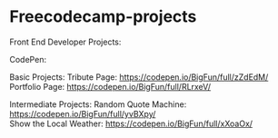 # Freecodecamp-projects

Front End Developer Projects:

CodePen:

  Basic Projects:
    Tribute Page: https://codepen.io/BigFun/full/zZdEdM/ <br>
    Portfolio Page: https://codepen.io/BigFun/full/RLrxeV/
  
  Intermediate Projects:
    Random Quote Machine: https://codepen.io/BigFun/full/yvBXpy/ <br>
    Show the Local Weather: https://codepen.io/BigFun/full/xXoaOx/
    

